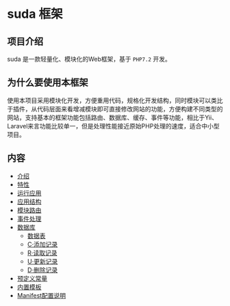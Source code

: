 # suda 框架

## 项目介绍

suda 是一款轻量化、模块化的Web框架，基于 `PHP7.2` 开发。

## 为什么要使用本框架

使用本项目采用模块化开发，方便重用代码，规格化开发结构，同时模块可以类比于插件，从代码层面来看增减模块即可直接修改网站的功能，方便构建不同类型的网站，支持基本的框架功能包括路由、数据库、缓存、事件等功能，相比于Yii、Laravel来言功能比较单一，但是处理性能接近原始PHP处理的速度，适合中小型项目。

## 内容

- [介绍](#项目介绍)
- [特性](feature.html)
- [运行应用](01-run-suda.html)
- [应用结构](02-application.html)
- [模块路由](03-route.html)
- [事件处理](04-event.html)
- [数据库](05-database.html)
    - [数据表](05-database.table.html)
    - [C·添加记录](05-database.create.html)
    - [R·读取记录](05-database.read.html)
    - [U·更新记录](05-database.update.html)
    - [D·删除记录](05-database.delete.html)
- [预定义常量](06-constant.html)
- [内置模板](07-template.html)
- [Manifest配置说明](08-manifest.html)